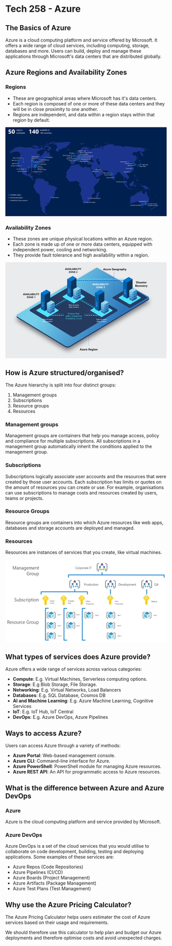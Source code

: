 # Tech 258 - Azure

## The Basics of Azure

Azure is a cloud computing platform and service offered by Microsoft. It offers a wide range of cloud services, including computing, storage, databases and more. Users can build, deploy and manage these applications through Microsoft's data centers that are distributed globally.

## Azure Regions and Availability Zones

### Regions
- These are geographical areas where Microsoft has it's data centers. 
- Each region is composed of one or more of these data centers and they will be in close proximity to one another. 
- Regions are independent, and data within a region stays within that region by default.

![azure_region_and_az_map.png](images/azure_region_and_az_map.png)

### Availability Zones
- These zones are unique physical locations within an Azure region.
- Each zone is made up of one or more data centers, equipped with independent power, cooling and networking.
- They provide fault tolerance and high availability within a region.

![azure_availability_zones.png](images/azure_availability_zones.png)

## How is Azure structured/organised?
The Azure hierarchy is split into four distinct groups:
1) Management groups
2) Subscriptions
3) Resource groups
4) Resources

### Management groups
Management groups are containers that help you manage access, policy and compliance for multiple subscriptions. All subscriptions in a management group automatically inherit the conditions applied to the management group.

### Subscriptions
Subscriptions logically associate user accounts and the resources that were created by those user accounts. Each subscription has limits or quotes on the amount of resources you can create or use. For example, organisations can use subscriptions to manage costs and resources created by users, teams or projects.

### Resource Groups
Resource groups are containers into which Azure resources like web apps, databases and storage accounts are deployed and managed.

### Resources
Resources are instances of services that you create, like virtual machines.

![azure_hierarchy.png](images/azure_hierarchy.png)

## What types of services does Azure provide?
Azure offers a wide range of services across various categories:

- **Compute**: E.g. Virtual Machines, Serverless computing options.
- **Storage**: E.g Blob Storage, File Storage.
- **Networking**: E.g. Virtual Networks, Load Balancers
- **Databases**: E.g. SQL Database, Cosmos DB
- **AI and Machine Learning**: E.g. Azure Machine Learning, Cognitive Services
- **IoT**: E.g. IoT Hub, IoT Central
- **DevOps**: E.g. Azure DevOps, Azure Pipelines

## Ways to access Azure?
Users can access Azure through a variety of methods:

- **Azure Portal**: Web-based management console.
- **Azure CLI**: Command-line interface for Azure.
- **Azure PowerShell**: PowerShell module for managing Azure resources.
- **Azure REST API**: An API for programmatic access to Azure resources.

## What is the difference between Azure and Azure DevOps

### Azure
Azure is the cloud computing platform and service provided by Microsoft.

### Azure DevOps
Azure DevOps is a set of the cloud services that you would utilise to collaborate on code development, building, testing and deploying applications. Some examples of these services are:

- Azure Repos (Code Repositories)
- Azure Pipelines (CI/CD)
- Azure Boards (Project Management)
- Azure Artifacts (Package Management)
- Azure Test Plans (Test Management)

## Why use the Azure Pricing Calculator?
The Azure Pricing Calculator helps users estimater the cost of Azure services based on their usage and requirements.

We should therefore use this calculator to help plan and budget our Azure deployments and therefore optimise costs and avoid unexpected charges.